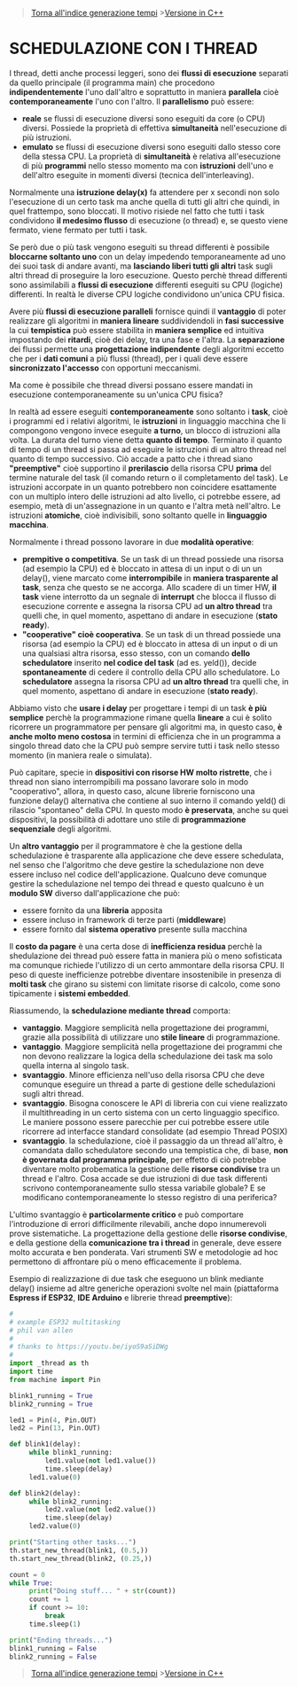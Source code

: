 >[Torna all'indice generazione tempi](indexgenerazionetempi.md)  >[Versione in C++](threadsched.md)

# **SCHEDULAZIONE CON I THREAD**

I thread, detti anche processi leggeri, sono dei **flussi di esecuzione** separati da quello principale (il programma main) che procedono **indipendentemente** l'uno dall'altro e soprattutto in maniera **parallela** cioè **contemporaneamente** l'uno con l'altro. Il **parallelismo** può essere:
- **reale** se flussi di esecuzione diversi sono eseguiti da core (o CPU) diversi. Possiede la proprietà di effettiva **simultaneità** nell'esecuzione di più istruzioni.
- **emulato** se flussi di esecuzione diversi sono eseguiti dallo stesso core della stessa CPU. La proprietà di **simultaneità** è relativa all'esecuzione di più **programmi** nello stesso momento ma con **istruzioni** dell'uno e dell'altro eseguite in momenti diversi (tecnica dell'interleaving).

Normalmente una **istruzione delay(x)** fa attendere per x secondi non solo l'esecuzione di un certo task ma anche quella di tutti gli altri che quindi, in quel frattempo, sono bloccati. Il motivo risiede nel fatto che tutti i task condividono **il medesimo flusso** di esecuzione (o thread) e, se questo viene fermato, viene fermato per tutti i task.

Se però due o più task vengono eseguiti su thread differenti è possibile **bloccarne soltanto uno** con un delay impedendo temporaneamente ad uno dei suoi task di andare avanti, ma **lasciando liberi tutti gli altri** task sugli altri thread di proseguire la loro esecuzione. Questo perchè thread differenti sono assimilabili a **flussi di esecuzione** differenti eseguiti su CPU (logiche) differenti. In realtà le diverse CPU logiche condividono un'unica CPU fisica.

Avere più **flussi di esecuzione paralleli** fornisce quindi il **vantaggio** di poter realizzare gli algoritmi in **maniera lineare** suddividendoli in **fasi successive** la cui **tempistica** può essere stabilita in **maniera semplice** ed intuitiva impostando dei **ritardi**, cioè dei delay, tra una fase e l'altra. La **separazione** dei flussi permette una **progettazione indipendente** degli algoritmi eccetto che per i **dati comuni** a più flussi (thread), per i quali deve essere **sincronizzato l'accesso** con opportuni meccanismi. 

Ma come è possibile che thread diversi possano essere mandati in esecuzione contemporaneamente su un'unica CPU fisica?

In realtà ad essere eseguiti **contemporaneamente** sono soltanto i **task**, cioè i programmi ed i relativi algoritmi, le **istruzioni** in linguaggio macchina che li compongono vengono invece eseguite **a turno**, un blocco di istruzioni alla volta. La durata del turno viene detta **quanto di tempo**. Terminato il quanto di tempo di un thread si passa ad eseguire le istruzioni di un altro thread nel quanto di tempo successivo. Ciò accade a patto che i thread siano **"preemptive"** cioè supportino il **prerilascio** della risorsa CPU **prima** del termine naturale del task (il comando return o il completamento del task). Le istruzioni accorpate in un quanto potrebbero non coincidere esattamente con un multiplo intero delle istruzioni ad alto livello, ci potrebbe essere, ad esempio, metà di un'assegnazione in un quanto e l'altra metà nell'altro. Le istruzioni **atomiche**, cioè indivisibili, sono soltanto quelle in **linguaggio macchina**.

Normalmente i thread possono lavorare in due **modalità operative**:
- **prempitive o competitiva**. Se un task di un thread possiede una risorsa (ad esempio la CPU) ed è bloccato in attesa di un input o di un un delay(), viene marcato come **interrompibile** in **maniera trasparente al task**, senza che questo se ne accorga. Allo scadere di un timer HW, **il task** viene interrotto da un segnale di **interrupt** che blocca il flusso di esecuzione corrente e assegna la risorsa CPU ad **un altro thread** tra quelli che, in quel momento, aspettano di andare in esecuzione (**stato ready**).
- **"cooperative" cioè cooperativa**. Se un task di un thread possiede una risorsa (ad esempio la CPU) ed è bloccato in attesa di un input o di un una qualsiasi altra risorsa, esso stesso, con un comando **dello schedulatore** inserito **nel codice del task** (ad es. yeld()), decide **spontaneamente** di cedere il controllo della CPU allo schedulatore.  Lo **schedulatore** assegna la risorsa CPU ad **un altro thread** tra quelli che, in quel momento, aspettano di andare in esecuzione (**stato ready**).

Abbiamo visto che **usare i delay** per progettare i tempi di un task **è più semplice** perchè la programmazione rimane quella **lineare** a cui è solito ricorrere un programmatore per pensare gli algoritmi ma, in questo caso, **è anche molto meno costosa** in termini di efficienza che in un programma a singolo thread dato che la CPU può sempre servire tutti i task nello stesso momento (in maniera reale o simulata). 

Può capitare, specie in **dispositivi con risorse HW molto ristrette**, che i thread non siano interrompibili ma possano lavorare solo in modo "cooperativo", allora, in questo caso, alcune librerie forniscono una funzione delay() alternativa che contiene al suo interno il comando yeld() di rilascio "spontaneo" della CPU. In questo modo **è preservata**, anche su quei dispositivi, la possibilità di adottare uno stile di **programmazione sequenziale** degli algoritmi.

Un **altro vantaggio** per il programmatore è che la gestione della schedulazione è trasparente alla applicazione che deve essere schedulata, nel senso che l'algoritmo che deve gestire la schedulazione non deve essere incluso nel codice dell'applicazione. Qualcuno deve comunque gestire la schedulazione nel tempo dei thread e questo qualcuno è un **modulo SW** diverso dall'applicazione che può:
- essere fornito da una **libreria** apposita
- essere incluso in framework di terze parti (**middleware**)
- essere fornito dal **sistema operativo** presente sulla macchina

Il **costo da pagare** è una certa dose di **inefficienza residua** perchè la shedulazione dei thread può essere fatta in maniera più o meno sofisticata ma comunque richiede l'utilizzo di un certo ammontare della risorsa CPU. Il peso di queste inefficienze potrebbe diventare insostenibile in presenza di **molti task** che girano su sistemi con limitate risorse di calcolo, come sono tipicamente i **sistemi embedded**.

Riassumendo, la **schedulazione mediante thread** comporta:
- **vantaggio**.  Maggiore semplicità nella progettazione dei programmi, grazie alla possibilità di utilizzare uno **stile lineare** di programmazione.
- **vantaggio**. Maggiore semplicità nella progettazione dei programmi che non devono realizzare la logica della schedulazione dei task ma solo quella interna al singolo task.
- **svantaggio**. Minore efficienza nell'uso della risorsa CPU che deve comunque eseguire un thread a parte di gestione delle schedulazioni sugli altri thread.
- **svantaggio**. Bisogna conoscere le API di libreria con cui viene realizzato il multithreading in un certo sistema con un certo linguaggio specifico. Le maniere possono essere parecchie per cui potrebbe essere utile ricorrere ad interfacce standard consolidate (ad esempio Thread POSIX)
- **svantaggio**. la schedulazione, cioè il passaggio da un thread all'altro, è comandata dallo schedulatore secondo una tempistica che, di base, **non è governata dal programma principale**, per effetto di ciò potrebbe diventare molto probematica la gestione delle **risorse condivise**  tra un thread e l'altro. Cosa accade se due istruzioni di due task differenti scrivono contemporaneamente sullo stessa variabile globale? E se modificano contemporaneamente lo stesso registro di una periferica? 

L'ultimo svantaggio è **particolarmente critico** e può comportare l'introduzione di errori difficilmente rilevabili, anche dopo innumerevoli prove sistematiche. La progettazione della gestione delle **risorse condivise**, e della gestione della **comunicazione tra i thread** in generale, deve essere molto accurata e ben ponderata. Vari strumenti SW e metodologie ad hoc permettono di affrontare più o meno efficacemente il problema.

Esempio di realizzazione di due task che eseguono un blink mediante delay() insieme ad altre generiche operazioni svolte nel main (piattaforma **Espress if ESP32**, **IDE Arduino** e librerie thread **preemptive**):

```Python
#
# example ESP32 multitasking
# phil van allen
#
# thanks to https://youtu.be/iyoS9aSiDWg
#
import _thread as th
import time
from machine import Pin

blink1_running = True
blink2_running = True

led1 = Pin(4, Pin.OUT)
led2 = Pin(13, Pin.OUT)

def blink1(delay):
     while blink1_running:
         led1.value(not led1.value())
         time.sleep(delay)
     led1.value(0)

def blink2(delay):
     while blink2_running:
         led2.value(not led2.value())
         time.sleep(delay)
     led2.value(0)

print("Starting other tasks...")
th.start_new_thread(blink1, (0.5,))
th.start_new_thread(blink2, (0.25,))

count = 0
while True:
     print("Doing stuff... " + str(count))
     count += 1
     if count >= 10:
  	     break
     time.sleep(1)

print("Ending threads...")
blink1_running = False
blink2_running = False
```

>[Torna all'indice generazione tempi](indexgenerazionetempi.md)  >[Versione in C++](threadsched.md)
<!--stackedit_data:
eyJoaXN0b3J5IjpbMTEwNDI2NDY0N119
-->
